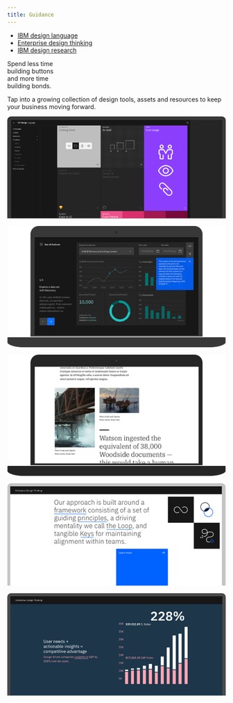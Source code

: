 ```yaml
---
title: Guidance
---
```


<title-block>

<anchor-links>

- [IBM design language](#how-we-work)
- [Enterprise design thinking](#dimensions-of-diversity)
- [IBM design research](#work-with-us)

</anchor-links>

Spend less time<br>
building buttons<br>
<span>and more time<br>
building bonds.</span>

</title-block>

<grid background="gray-10">
<column lg="8">

Tap into a growing collection of design tools, assets and resources to keep your business moving forward.

</column>
<column lg="16">

<tile
    type="xlarge"
    background="#171717"
    light="true"
    no_gutter="true"
    tile_title_one="IBM Design Language"
    tile_title_two="Principles, guidelines and ready-made assets to help you build exceptional experiences."
    link_one="Gallery"
    link_two="Elements"
    link_three="Practices"
    button="true">
    <img src="../global/images/tile-img-xl__idl.png" alt="Geometric shapes"/>
  </tile>

</column>
<column lg="16">

  <tile
    type="large"
    background="#252525"
    light="true"
    no_gutter="true"
    tile_title_one="Product"
    tile_title_two="Design System"
    description="This collection of UI components, guidelines, code, and tooling ensures IBM products share a unified user experience."
    button="true">
    <img src="../global/images/tile-img-lg__product.png" alt="Geometric shapes"/>
  </tile>

</column>
<column lg="16">

  <tile
    type="large"
    background="#383838"
    light="true"
    tile_title_one="Digital"
    tile_title_two="Design System"
    description="This collection of elements, components, guidelines, code, and tooling is used to create unified user journeys."
    button="true">
    <img src="../global/images/tile-img-lg__digital.png" alt="Ven diagram emphasizing overlapping area"/>
  </tile>

</column>
<column lg="16">

<tile
    type="xlarge"
    background="white"
    tile_title_one="Enterprise Design Thinking"
    tile_title_two="A scalable learning approach that makes design thinking stick. "
    link_one="Badges"
    link_two="Toolkit"
    link_three="FAQ"
    button="true">
    <img src="../global/images/tile-img-xl__edt.png" alt="Geometric shapes"/>
  </tile>

</column>
<column lg="16">

  <tile
    type="xlarge"
    background="#FFD2DD"
    tile_title_one="IBM Design Research"
    tile_title_two="Drive actionable user insights through observation, experience, and making."
    link_one="Principles"
    link_two="Foundation"
    link_three="Resources"
    button="true">
    <img src="../global/images/tile-img-xl__idr.png" alt="Geometric shapes"/>
  </tile>

</column>

</grid>
